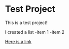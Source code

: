# Test Project

This is a test project!

I created a list
-item 1
-item 2

[Here is a link](https://www.researchgate.net/publication/6993270_A_guide_and_glossary_on_postpositivist_theory_building_for_population_health)
